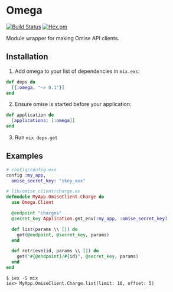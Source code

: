 # Omega
[![Build Status](https://travis-ci.org/teerawat1992/omega.svg)](https://travis-ci.org/teerawat1992/omega)
[![Hex.pm](https://img.shields.io/hexpm/v/omega.svg?style=flat-square)](https://hex.pm/packages/omega)

Module wrapper for making Omise API clients.

## Installation

  1. Add omega to your list of dependencies in `mix.exs`:

  ```elixir
  def deps do
    [{:omega, "~> 0.1"}]
  end
  ```

  2. Ensure omise is started before your application:

  ```elixir
  def application do
    [applications: [:omega]]
  end
  ```

  3. Run `mix deps.get`

## Examples

```elixir
# config/config.exs
config :my_app,
  omise_secret_key: "skey_xxx"

# lib/omise_client/charge.ex
defmodule MyApp.OmiseClient.Charge do
  use Omega.Client

  @endpoint "charges"
  @secret_key Application.get_env(:my_app, :omise_secret_key)

  def list(params \\ []) do
    get(@endpoint, @secret_key, params)
  end

  def retrieve(id, params \\ []) do
    get("#{@endpoint}/#{id}", @secret_key, params)
  end
end
```

```shell
$ iex -S mix
iex> MyApp.OmiseClient.Charge.list(limit: 10, offset: 5)
```
